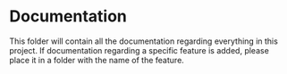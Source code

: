 # Documentation
This folder will contain all the documentation regarding everything in this project.
If documentation regarding a specific feature is added, please place it in a folder with the name of the feature.
